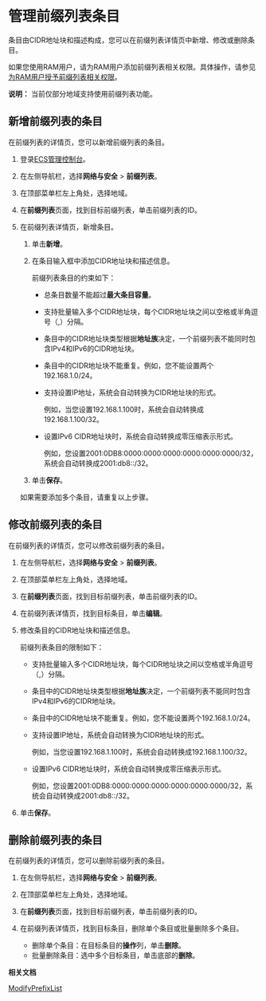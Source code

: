 # 管理前缀列表条目

条目由CIDR地址块和描述构成，您可以在前缀列表详情页中新增、修改或删除条目。

如果您使用RAM用户，请为RAM用户添加前缀列表相关权限。具体操作，请参见[为RAM用户授予前缀列表相关权限](/cn.zh-CN/网络/前缀列表/为RAM用户授予前缀列表相关权限.md)。

**说明：** 当前仅部分地域支持使用前缀列表功能。

## 新增前缀列表的条目

在前缀列表的详情页，您可以新增前缀列表的条目。

1.  登录[ECS管理控制台](https://ecs.console.aliyun.com)。

2.  在左侧导航栏，选择**网络与安全** \> **前缀列表**。

3.  在顶部菜单栏左上角处，选择地域。

4.  在**前缀列表**页面，找到目标前缀列表，单击前缀列表的ID。

5.  在前缀列表详情页，新增条目。

    1.  单击**新增**。

    2.  在条目输入框中添加CIDR地址块和描述信息。

        前缀列表条目的约束如下：

        -   总条目数量不能超过**最大条目容量**。
        -   支持批量输入多个CIDR地址块，每个CIDR地址块之间以空格或半角逗号（,）分隔。
        -   条目中的CIDR地址块类型根据**地址族**决定，一个前缀列表不能同时包含IPv4和IPv6的CIDR地址块。
        -   条目中的CIDR地址块不能重复。例如，您不能设置两个192.168.1.0/24。
        -   支持设置IP地址，系统会自动转换为CIDR地址块的形式。

            例如，当您设置192.168.1.100时，系统会自动转换成192.168.1.100/32。

        -   设置IPv6 CIDR地址块时，系统会自动转换成零压缩表示形式。

            例如，您设置2001:0DB8:0000:0000:0000:0000:0000:0000/32，系统会自动转换成2001:db8::/32。

    3.  单击**保存**。

    如果需要添加多个条目，请重复以上步骤。


## 修改前缀列表的条目

在前缀列表的详情页，您可以修改前缀列表的条目。

1.  在左侧导航栏，选择**网络与安全** \> **前缀列表**。

2.  在顶部菜单栏左上角处，选择地域。

3.  在**前缀列表**页面，找到目标前缀列表，单击前缀列表的ID。

4.  在前缀列表详情页，找到目标条目，单击**编辑**。

5.  修改条目的CIDR地址块和描述信息。

    前缀列表条目的限制如下：

    -   支持批量输入多个CIDR地址块，每个CIDR地址块之间以空格或半角逗号（,）分隔。
    -   条目中的CIDR地址块类型根据**地址族**决定，一个前缀列表不能同时包含IPv4和IPv6的CIDR地址块。
    -   条目中的CIDR地址块不能重复。例如，您不能设置两个192.168.1.0/24。
    -   支持设置IP地址，系统会自动转换为CIDR地址块的形式。

        例如，当您设置192.168.1.100时，系统会自动转换成192.168.1.100/32。

    -   设置IPv6 CIDR地址块时，系统会自动转换成零压缩表示形式。

        例如，您设置2001:0DB8:0000:0000:0000:0000:0000:0000/32，系统会自动转换成2001:db8::/32。

6.  单击**保存**。


## 删除前缀列表的条目

在前缀列表的详情页，您可以删除前缀列表的条目。

1.  在左侧导航栏，选择**网络与安全** \> **前缀列表**。

2.  在顶部菜单栏左上角处，选择地域。

3.  在**前缀列表**页面，找到目标前缀列表，单击前缀列表的ID。

4.  在前缀列表详情页，找到目标条目，删除单个条目或批量删除多个条目。

    -   删除单个条目：在目标条目的**操作**列，单击**删除**。
    -   批量删除条目：选中多个目标条目，单击底部的**删除**。

**相关文档**  


[ModifyPrefixList](/cn.zh-CN/API参考/前缀列表/ModifyPrefixList.md)

